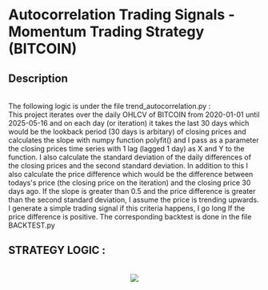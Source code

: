 # Autocorrelation Trading Signals - Momentum Trading Strategy (BITCOIN)

<h2>Description</h2>
<br />
The following logic is under the file trend_autocorrelation.py :
<br />
This project iterates over the daily OHLCV of BITCOIN from 2020-01-01 until 2025-05-16 and on each day (or iteration) it takes the last 30 days which would be the lookback period (30 days is arbitary) of closing prices and calculates the slope with numpy function polyfit() and I pass as a parameter the closing prices time series with 1 lag (lagged 1 day) as X and Y to the function. I also calculate the standard deviation of the daily differences of the closing prices and the second standard deviation. In addition to this I also calculate the price difference which would be the difference between todays's price (the closing price on the iteration) and the closing price 30 days ago. If the slope is greater than 0.5 and the price difference is greater than the second standard deviation, I assume the price is trending upwards. I generate a simple trading signal if this criteria happens, I go long If the price difference is positive. 
The corresponding backtest is done in the file BACKTEST.py
<br />

<h2>STRATEGY LOGIC :</h2>

<p align="center">
<br/>
<img src="https://i.imgur.com/mb1ViHO.png"/>
<br />
